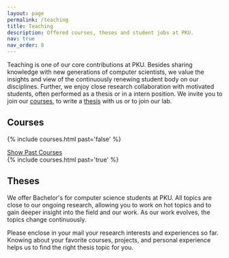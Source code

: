 ```yaml
---
layout: page
permalink: /teaching
title: Teaching
description: Offered courses, theses and student jobs at PKU.
nav: true
nav_order: 8
---
```


Teaching is one of our core contributions at PKU.
Besides sharing knowledge with new generations of computer scientists,
we value the insights and view of the continuously renewing student body on our disciplines.
Further, we enjoy close research collaboration with motivated students,
often performed as a thesis or in a intern position.
We invite you to join our [courses](#courses),
to write a [thesis](#theses) with us or to join our lab.

## Courses

{% include courses.html past='false' %}

<a data-toggle="collapse" href="#pastCourses" role="button">
    <i class="fas fa-chevron-down"></i> Show Past Courses
</a>

<div class="collapse" id="pastCourses">
      {% include courses.html past='true' %}
</div>

## Theses

We offer Bachelor's for computer science students at PKU.
All topics are close to our ongoing research,
allowing you to work on hot topics
and to gain deeper insight into the field and our work.
As our work evolves, the topics change continuously.

Please enclose in your mail your research interests and experiences so far.
Knowing about your favorite courses, projects, and personal experience
helps us to find the right thesis topic for you.
